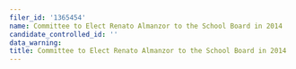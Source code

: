 ```yaml
---
filer_id: '1365454'
name: Committee to Elect Renato Almanzor to the School Board in 2014
candidate_controlled_id: ''
data_warning:
title: Committee to Elect Renato Almanzor to the School Board in 2014
---
```

